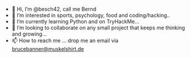 - 👋 Hi, I’m @besch42, call me Bernd
- 👀 I’m interested in sports, psychology, food and coding/hacking..
- 🌱 I’m currently learning Python and on TryHackMe...
- 💞️ I’m looking to collaborate on any small project that keeps me thinking and growing...
- 📫 How to reach me ... drop me an email via brucebanner@muskelshirt.de

<!---
besch42/besch42 is a ✨ special ✨ repository because its `README.md` (this file) appears on your GitHub profile.
You can click the Preview link to take a look at your changes.
--->
